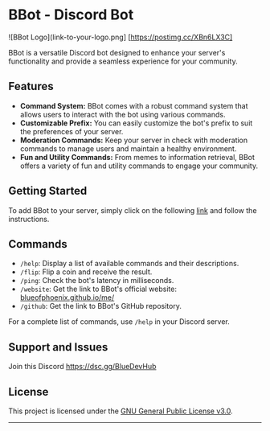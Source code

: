 # BBot - Discord Bot

![BBot Logo](link-to-your-logo.png] [https://postimg.cc/XBn6LX3C]

BBot is a versatile Discord bot designed to enhance your server's functionality and provide a seamless experience for your community.

## Features

- **Command System:** BBot comes with a robust command system that allows users to interact with the bot using various commands.
- **Customizable Prefix:** You can easily customize the bot's prefix to suit the preferences of your server.
- **Moderation Commands:** Keep your server in check with moderation commands to manage users and maintain a healthy environment.
- **Fun and Utility Commands:** From memes to information retrieval, BBot offers a variety of fun and utility commands to engage your community.

## Getting Started

To add BBot to your server, simply click on the following [link](https://dsc.gg/bluedevhub) and follow the instructions.

## Commands

- `/help`: Display a list of available commands and their descriptions.
- `/flip`: Flip a coin and receive the result.
- `/ping`: Check the bot's latency in milliseconds.
- `/website`: Get the link to BBot's official website: [blueofphoenix.github.io/me/](https://blueofphoenix.github.io/me/)
- `/github`: Get the link to BBot's GitHub repository.

For a complete list of commands, use `/help` in your Discord server.

## Support and Issues

Join this Discord https://dsc.gg/BlueDevHub

## License

This project is licensed under the [GNU General Public License v3.0](https://www.gnu.org/licenses/gpl-3.0.en.html).

---
